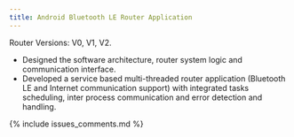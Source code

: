```yaml
---
title: Android Bluetooth LE Router Application
---
```


Router Versions: V0, V1, V2.

- Designed the software architecture, router system logic and communication
  interface.
- Developed a service based multi-threaded router application (Bluetooth LE and
  Internet communication support) with integrated tasks scheduling, inter
  process communication and error detection and handling.

{% include issues_comments.md %}
